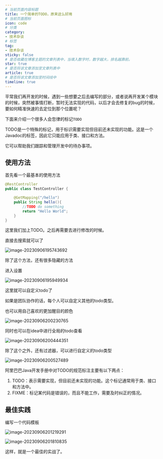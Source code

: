 ```yaml
---
# 当前页面内容标题
title: 一个简单的TODO，原来这么好用
# 当前页面图标
icon: code
# 分类
category:
- 技术杂谈
# 标签
tag:
- 技术杂谈
sticky: false
# 是否收藏在博客主题的文章列表中，当填入数字时，数字越大，排名越靠前。
star: true
# 是否将该文章添加至文章列表中
article: true
# 是否将该文章添加至时间线中
timeline: true
---
```


平常我们再开发的时候，遇到一些想要之后去编写的部分，或者说再开发某个模块的时候，突然被事情打断，暂时无法实现的代码，以后才会去修复的bug的时候，要如何精准快速的去定位到那个位置呢？

下面来介绍一个很多人会忽律的标记`TODO`

TODO是一个特殊的标记，用于标识需要实现但目前还未实现的功能。这是一个Javadoc的标签，因此它只能应用于类、接口和方法。

它可以帮助我们跟踪和管理开发中的待办事项。



## 使用方法

首先看一个最基本的使用方法

```java
@RestController
public class TestController {

    @GetMapping("/hello")
    public String hello(){
        //TODO do something
        return "Hello World";
    }
}
```

这里我们加上TODO。之后再需要去进行修改的时候。

直接去搜索就可以了

![image-20230906195743692](https://xiaou-1305448902.cos.ap-nanjing.myqcloud.com/img/202309061957795.png)

除了这个方法，还有很多隐藏的方法



进入设置

![image-20230906195949934](https://xiaou-1305448902.cos.ap-nanjing.myqcloud.com/img/202309061959011.png)

这里就可以自定义todo了

如果是团队协作的话，每个人可以自定义其他的todo类型。

也可以用自己喜欢的更加醒目的颜色

![image-20230906200230765](https://xiaou-1305448902.cos.ap-nanjing.myqcloud.com/img/202309062002818.png)

同时也可以在idea中进行全局的todo查看

![image-20230906200444351](https://xiaou-1305448902.cos.ap-nanjing.myqcloud.com/img/202309062004406.png)

除了这个之外，还有过滤器，可以进行自定义的todo类型

![image-20230906200527489](https://xiaou-1305448902.cos.ap-nanjing.myqcloud.com/img/202309062005530.png)



阿里巴巴Java开发手册中对TODO的规范标注主要有以下两点：

1. TODO：表示需要实现，但目前还未实现的功能。这个标记通常用于类、接口和方法中。
2. FIXME：标记某代码是错误的，而且不能工作，需要及时纠正的情况。

## 最佳实践

编写一个代码模板



![image-20230906201219291](https://xiaou-1305448902.cos.ap-nanjing.myqcloud.com/img/202309062012369.png)

![image-20230906201810835](https://xiaou-1305448902.cos.ap-nanjing.myqcloud.com/img/202309062018877.png)

这样，就是一个最佳的实战了。
